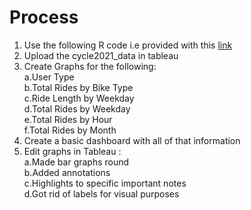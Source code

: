 # Process
1. Use the following R code i.e provided with this [link](https://github.com/AADITYAPRABALCHAWLA/GOOGLE-DATA-ANALYSIS-CAPSTONE-PROJECT/blob/main/Tableau.R)
2. Upload the cycle2021_data in tableau
3. Create Graphs for the following:<br/>
   a.User Type<br/>
   b.Total Rides by Bike Type<br/>
   c.Ride Length by Weekday<br/>
   d.Total Rides by Weekday<br/>
   e.Total Rides by Hour<br/>
   f.Total Rides by Month<br/>
4. Create a basic dashboard with all of that information
5. Edit graphs in Tableau :<br/>
   a.Made bar graphs round<br/>
   b.Added annotations<br/>
   c.Highlights to specific important notes<br/>
   d.Got rid of labels for visual purposes<br/>

  
